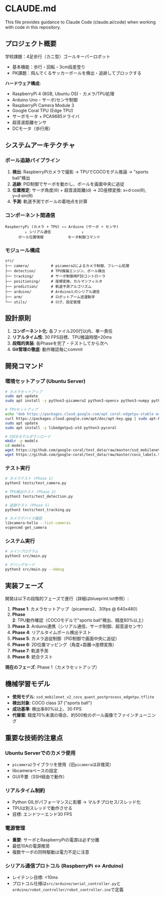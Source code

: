 # CLAUDE.md

This file provides guidance to Claude Code (claude.ai/code) when working with code in this repository.

## プロジェクト概要

学校課題：4足歩行（カニ型）ゴールキーパーロボット
- 基本機能：歩行・回転・3cm段差登り
- PK課題：飛んでくるサッカーボールを検出・追跡してブロックする

**ハードウェア構成:**
- RaspberryPi 4 (8GB, Ubuntu OS) - カメラ/TPU処理
- Arduino Uno - サーボ/センサ制御
- RaspberryPi Camera Module 3
- Google Coral TPU (Edge TPU)
- サーボモータ + PCA9685ドライバ
- 超音波距離センサ
- DCモータ（歩行用）

## システムアーキテクチャ

### ボール追跡パイプライン
1. **検出**: RaspberryPiカメラで撮影 → TPUでCOCOモデル推論 → "sports ball"検出
2. **追跡**: PID制御でサーボを動かし、ボールを画面中央に追従
3. **位置推定**: サーボ角度(θ) + 超音波距離(d) → 2D座標変換: x=d·cos(θ), y=d·sin(θ)
4. **予測**: 軌道予測でボールの着地点を計算

### コンポーネント間通信
```
RaspberryPi (カメラ + TPU) ←→ Arduino (サーボ + センサ)
         ↓ シリアル通信              ↓
      ボール位置情報           モータ制御コマンド
```

### モジュール構成
```
src/
├── camera/          # picamera2によるカメラ制御、フレーム処理
├── detection/       # TPU推論エンジン、ボール検出
├── tracking/        # サーボ制御用PIDコントローラ
├── positioning/     # 座標変換、カルマンフィルタ
├── prediction/      # 軌道予測アルゴリズム
├── arduino/         # Arduinoとのシリアル通信
├── arm/             # ロボットアーム逆運動学
└── utils/           # ログ、設定管理
```

## 設計原則

1. **コンポーネント化**: 各ファイル200行以内、単一責任
2. **リアルタイム性**: 30 FPS目標、TPU推論時間<20ms
3. **段階的実装**: 各Phaseを完了・テストしてから次へ
4. **Git管理の徹底**: 動作確認毎にcommit

## 開発コマンド

### 環境セットアップ (Ubuntu Server)
```bash
# カメラセットアップ
sudo apt update
sudo apt install -y python3-picamera2 python3-opencv python3-numpy python3-pip

# TPUセットアップ
echo "deb https://packages.cloud.google.com/apt coral-edgetpu-stable main" | sudo tee /etc/apt/sources.list.d/coral-edgetpu.list
curl https://packages.cloud.google.com/apt/doc/apt-key.gpg | sudo apt-key add -
sudo apt update
sudo apt install -y libedgetpu1-std python3-pycoral

# COCOモデルダウンロード
mkdir -p models
cd models
wget https://github.com/google-coral/test_data/raw/master/ssd_mobilenet_v2_coco_quant_postprocess_edgetpu.tflite
wget https://github.com/google-coral/test_data/raw/master/coco_labels.txt
```

### テスト実行
```bash
# カメラテスト (Phase 1)
python3 tests/test_camera.py

# TPU検出テスト (Phase 2)
python3 tests/test_detection.py

# 追跡テスト (Phase 5)
python3 tests/test_tracking.py

# カメラデバイス確認
libcamera-hello --list-cameras
vcgencmd get_camera
```

### システム実行
```bash
# メインプログラム
python3 src/main.py

# デバッグモード
python3 src/main.py --debug
```

## 実装フェーズ

開発は以下の段階的フェーズで進行（詳細はblueprint.txt参照）:

1. **Phase 1**: カメラセットアップ（picamera2、30fps @ 640x480）
2. **Phase 2**: TPU動作確認（COCOモデルで"sports ball"検出、精度80%以上）
3. **Phase 3**: Arduino連携（シリアル通信、サーボ制御、超音波センサ）
4. **Phase 4**: リアルタイムボール検出テスト
5. **Phase 5**: カメラ追従制御（PID制御で画面中央に追従）
6. **Phase 6**: 2D位置マッピング（角度+距離→座標変換）
7. **Phase 7**: 軌道予測
8. **Phase 8**: 統合テスト

**現在のフェーズ**: Phase 1（カメラセットアップ）

## 機械学習モデル

- **使用モデル**: `ssd_mobilenet_v2_coco_quant_postprocess_edgetpu.tflite`
- **検出対象**: COCO class 37 ("sports ball")
- **成功基準**: 検出率80%以上、30 FPS
- **代替案**: 精度70%未満の場合、約500枚のボール画像でファインチューニング

## 重要な技術的注意点

### Ubuntu Serverでのカメラ使用
- `picamera2`ライブラリを使用（旧`picamera`は非推奨）
- libcameraベースの設定
- GUI不要（SSH経由で動作）

### リアルタイム制約
- Python GILがパフォーマンスに影響 → マルチプロセス/スレッド化
- TPUは別スレッドで動作させる
- 目標: エンドツーエンド30 FPS

### 電源管理
- **重要**: サーボとRaspberryPiの電源は必ず分離
- 最低10Aの電源推奨
- 複数サーボの同時駆動は電力不足に注意

### シリアル通信プロトコル (RaspberryPi ↔ Arduino)
- レイテンシ目標: <10ms
- プロトコル仕様は`src/arduino/serial_controller.py`と`arduino/robot_controller/robot_controller.ino`で定義

